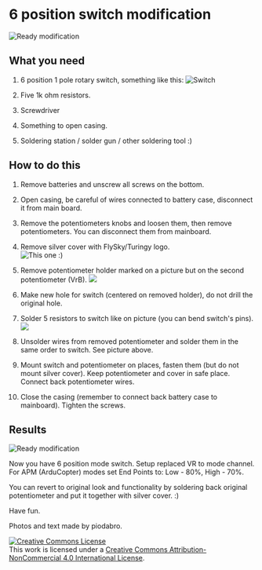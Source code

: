 # 6 position switch modification

![Ready modification](https://github.com/piodabro/FlySky-i6-Mod-/blob/master/6-pos-switch-mod/ready.jpg)

## What you need

1. 6 position 1 pole rotary switch, something like this:
![Switch](https://github.com/piodabro/FlySky-i6-Mod-/blob/master/6-pos-switch-mod/switch.jpg)

2. Five 1k ohm resistors.

3. Screwdriver

4. Something to open casing.

5. Soldering station / solder gun / other soldering tool :)

## How to do this

1. Remove batteries and unscrew all screws on the bottom.

2. Open casing, be careful of wires connected to battery case, disconnect it from main board.

3. Remove the potentiometers knobs and loosen them, then remove potentiometers. You can disconnect them from mainboard.

4. Remove silver cover with FlySky/Turingy logo.<br>
![This one :)](https://github.com/piodabro/FlySky-i6-Mod-/blob/master/6-pos-switch-mod/cover.jpg)

5. Remove potentiometer holder marked on a picture but on the second potentiometer (VrB).
![](https://github.com/piodabro/FlySky-i6-Mod-/blob/master/6-pos-switch-mod/made_6pos.jpg)

6. Make new hole for switch (centered on removed holder), do not drill the original hole.

7. Solder 5 resistors to switch like on picture (you can bend switch's pins).
![](https://github.com/piodabro/FlySky-i6-Mod-/blob/master/6-pos-switch-mod/6pos_values.jpg)

8. Unsolder wires from removed potentiometer and solder them in the same order to switch. See picture above.

9. Mount switch and potentiometer on places, fasten them (but do not mount silver cover). Keep potentiometer and cover in safe place.
Connect back potentiometer wires.

10. Close the casing (remember to connect back battery case to mainboard). Tighten the screws.

## Results

![Ready modification](https://github.com/piodabro/FlySky-i6-Mod-/blob/master/6-pos-switch-mod/ready.jpg)

Now you have 6 position mode switch. Setup replaced VR to mode channel.
For APM (ArduCopter) modes set End Points to: Low - 80%, High - 70%.

You can revert to original look and functionality by soldering back original potentiometer and put it together with silver cover. :)

Have fun.


Photos and text made by piodabro.

<a rel="license" href="http://creativecommons.org/licenses/by-nc/4.0/"><img alt="Creative Commons License" style="border-width:0" src="https://i.creativecommons.org/l/by-nc/4.0/88x31.png" /></a><br />This work is licensed under a <a rel="license" href="http://creativecommons.org/licenses/by-nc/4.0/">Creative Commons Attribution-NonCommercial 4.0 International License</a>.
